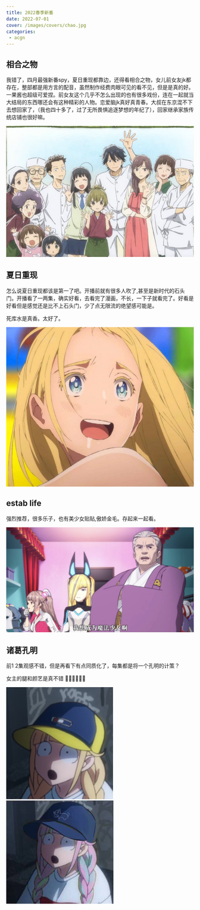 ```yaml
---
title: 2022春季新番
date: 2022-07-01
cover: /images/covers/chao.jpg
categories:
 - acgn
---
```



## 相合之物

我错了，四月最强新番spy，夏日重现都靠边，还得看相合之物，女儿前女友jk都存在，整部都是用方言的配音，虽然制作经费肉眼可见的看不见，但是是真的好。一果酱也超级可爱捏。前女友这个几乎不怎么出现的也有很多戏份，连在一起就当大结局的东西哪还会有这种精彩的人物。恋爱脑jk真好真青春。大叔在东京混不下去想回家了，（我也四十多了，过了无所畏惧追逐梦想的年纪了），回家继承家族传统店铺也很好嘛。


![相合之物](./images/202204/xianghe.png)

## 夏日重现

怎么说夏日重现都该是第一了吧。开播前就有很多人吹了,甚至是新时代的石头门。开播看了一两集，确实好看，去看完了漫画，不长，一下子就看完了。好看是好看但是感觉还是比不上石头门，少了点无限流的绝望感可能是。

死库水是真香。太好了。

![潮](./images/202204/chao.jpg)

## estab life

强烈推荐，很多乐子，也有美少女贴贴,傲娇金毛。存起来一起看。


![老夫也想成为](./images/202204/meishaonv.jpg)


## 诸葛孔明

前1 2集观感不错，但是再看下有点同质化了，每集都是将一个孔明的计策？

 女主的腿和颜艺是真不错 :sparkling_heart::sparkling_heart::sparkling_heart::sparkling_heart::sparkling_heart::sparkling_heart:

![颜艺](./images/202204/yueying1.png)
![颜艺](./images/202204/yueying2.jpg)